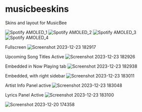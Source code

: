 # musicbeeskins
Skins and layout for MusicBee

![Spotify AMOLED_1](https://github.com/tedhinklater/musicbeeskins/assets/66086488/f3523212-b3b2-42b0-9f99-21a1fdd17946)
![Spotify AMOLED_2](https://github.com/tedhinklater/musicbeeskins/assets/66086488/a43e5e3e-0dd9-43bc-8b07-b4e8638df6c5)
![Spotify AMOLED_3](https://github.com/tedhinklater/musicbeeskins/assets/66086488/865e118f-ec49-4191-bca1-9be84855d89e)
![Spotify AMOLED_4](https://github.com/tedhinklater/musicbeeskins/assets/66086488/b2c978dd-cdc6-4732-a4e7-f5c4ff520c8e)


Fullscreen
![Screenshot 2023-12-23 182917](https://github.com/tedhinklater/SpotifyAMOLEDVinylCrateTM/assets/66086488/2ed4add6-66e0-4fc8-8d6a-b5306b89962c)

Upcoming Song Titles Active
![Screenshot 2023-12-23 182926](https://github.com/tedhinklater/SpotifyAMOLEDVinylCrateTM/assets/66086488/fea3816a-8917-4e85-bbb3-f8e9c1a0c608)

Embedded in Now Playing tab
![Screenshot 2023-12-23 182938](https://github.com/tedhinklater/SpotifyAMOLEDVinylCrateTM/assets/66086488/bf695e6a-d2ce-42ae-91f5-eecf07ed40e2)

Embedded, with right sidebar
![Screenshot 2023-12-23 183011](https://github.com/tedhinklater/SpotifyAMOLEDVinylCrateTM/assets/66086488/f80f86f8-f7d6-47e2-a99c-b1a13720e7ad)

Artist Info Panel active
![Screenshot 2023-12-23 183048](https://github.com/tedhinklater/SpotifyAMOLEDVinylCrateTM/assets/66086488/219d37b1-4000-428c-894d-84e7329c0203)

Lyrics Panel Active
![Screenshot 2023-12-23 183100](https://github.com/tedhinklater/SpotifyAMOLEDVinylCrateTM/assets/66086488/eacb8bf8-31b2-4da1-9058-c4504a5ebed6)


![Screenshot 2023-12-20 174358](https://github.com/tedhinklater/SpotifyAMOLEDVinylCrateTM/assets/66086488/735fd0ee-6644-444c-9d0e-1b8bed69f54b)




